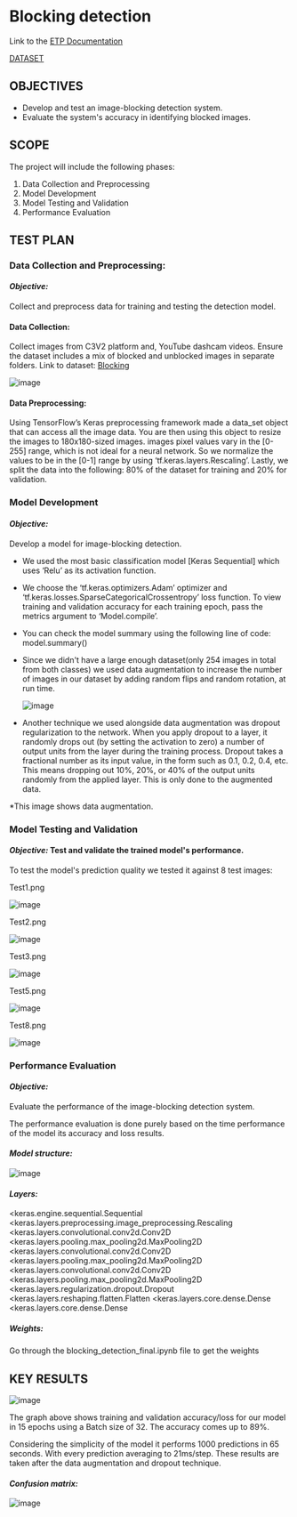 # Blocking detection

Link to the [ETP Documentation](https://docs.google.com/document/d/1-od1qLMhCrUvekMuvJncEyzjsY7e7EgJN6wL2lsTYro/edit?usp=sharing)

[DATASET](https://drive.google.com/drive/folders/1P-_-SdnJbhrRAbWJT_s7XjKlaDasQf3f?usp=sharing)

## OBJECTIVES
* Develop and test an image-blocking detection system.
* Evaluate the system's accuracy in identifying blocked images.

## SCOPE
The project will include the following phases:

1. Data Collection and Preprocessing
2. Model Development
3. Model Testing and Validation
4. Performance Evaluation


## TEST PLAN
### Data Collection and Preprocessing:
#### _Objective:_ 
Collect and preprocess data for training and testing the detection model.

#### Data Collection:
Collect images from C3V2 platform and, YouTube dashcam videos.
Ensure the dataset includes a mix of blocked and unblocked images in separate folders.
Link to dataset: [Blocking](https://drive.google.com/drive/folders/1P-_-SdnJbhrRAbWJT_s7XjKlaDasQf3f?usp=sharing)

![image](https://github.com/Erkesto/Nayan_internship/assets/62474995/fcacd6e7-4cdb-46ee-91f6-9995823ee2c0)

#### Data Preprocessing:
Using TensorFlow’s Keras preprocessing framework made a data_set object that can access all the image data.
You are then using this object to resize the images to 180x180-sized images.
images pixel values vary in the [0-255] range, which is not ideal for a neural network. So we normalize the values to be in the [0-1] range by using ‘tf.keras.layers.Rescaling’.
Lastly, we split the data into the following: 80% of the dataset for training and 20% for validation.

### Model Development
#### _Objective:_
Develop a model for image-blocking detection.

* We used the most basic classification model [Keras Sequential] which uses ‘Relu’ as its activation function.
* We choose the ‘tf.keras.optimizers.Adam’ optimizer and ‘tf.keras.losses.SparseCategoricalCrossentropy’ loss function. To view training and validation accuracy for each training epoch, pass the metrics argument to ‘Model.compile’.
* You can check the model summary using the following line of code: model.summary()
* Since we didn't have a large enough dataset(only 254 images in total from both classes) we used data augmentation to increase the number of images in our dataset by adding random flips and random rotation, at run time.

    ![image](https://github.com/Erkesto/Nayan_internship/assets/62474995/d7a605c8-8887-4922-ad5d-0c0b6040ec9f)

* Another technique we used alongside data augmentation was dropout regularization to the network. When you apply dropout to a layer, it randomly drops out (by setting the activation to zero) a number of output units from the layer during the training process. Dropout takes a fractional number as its input value, in the form such as 0.1, 0.2, 0.4, etc. This means dropping out 10%, 20%, or 40% of the output units randomly from the applied layer. This is only done to the augmented data.

*This image shows data augmentation.

### Model Testing and Validation
#### _Objective:_ Test and validate the trained model's performance.

To test the model's prediction quality we tested it against 8 test images:

Test1.png

![image](https://github.com/Erkesto/Nayan_internship/assets/62474995/26baa0f0-0010-414e-812f-148143254bbb)

Test2.png

![image](https://github.com/Erkesto/Nayan_internship/assets/62474995/beeed9b1-0137-4589-8ca3-2a4b5d7b7120)

Test3.png

![image](https://github.com/Erkesto/Nayan_internship/assets/62474995/24799c27-e3e9-427b-9abf-ce3dfcdfdbec)

Test5.png

![image](https://github.com/Erkesto/Nayan_internship/assets/62474995/dd89c6c1-5752-4e3c-9ff7-fef991029ec5)

Test8.png

![image](https://github.com/Erkesto/Nayan_internship/assets/62474995/695e4beb-130d-40f8-b7c7-07d7a5dbbf8c)

### Performance Evaluation
#### _Objective:_ 
Evaluate the performance of the image-blocking detection system.

The performance evaluation is done purely based on the time performance of the model its accuracy and loss results.
#### _Model structure:_

![image](https://github.com/Erkesto/Nayan_internship/assets/62474995/784fd302-0553-4bcc-b1d6-491738d61c76)

#### _Layers:_
<keras.engine.sequential.Sequential  <keras.layers.preprocessing.image_preprocessing.Rescaling
<keras.layers.convolutional.conv2d.Conv2D
<keras.layers.pooling.max_pooling2d.MaxPooling2D
<keras.layers.convolutional.conv2d.Conv2D
<keras.layers.pooling.max_pooling2d.MaxPooling2D
<keras.layers.convolutional.conv2d.Conv2D 
<keras.layers.pooling.max_pooling2d.MaxPooling2D
<keras.layers.regularization.dropout.Dropout 
<keras.layers.reshaping.flatten.Flatten 
<keras.layers.core.dense.Dense 
<keras.layers.core.dense.Dense 

##### _Weights:_
 Go through the blocking_detection_final.ipynb file to get the weights
 
## KEY RESULTS
     
![image](https://github.com/Erkesto/Nayan_internship/assets/62474995/934e6253-59d7-474b-94fc-6eb465ac87a2)

The graph above shows training and validation accuracy/loss for our model in 15 epochs
using a Batch size of 32. The accuracy comes up to 89%.

Considering the simplicity of the model it performs 1000 predictions in 65 seconds. With every prediction averaging to 21ms/step.
These results are taken after the data augmentation and dropout technique.

#### _Confusion matrix:_

![image](https://github.com/Erkesto/Nayan_internship/assets/62474995/8b02c9fd-f222-4b77-8256-bcd641d097a4)



